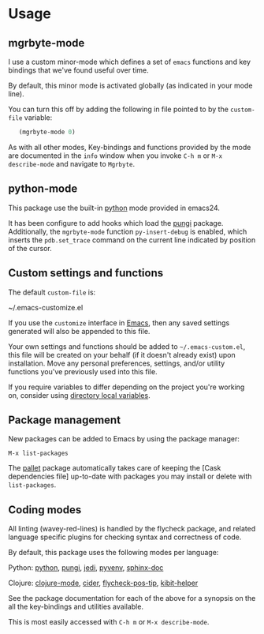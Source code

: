 # Usage

## mgrbyte-mode
I use a custom minor-mode which defines a set of
``emacs`` functions and key bindings that we've found useful over
time.

By default, this minor mode is activated globally (as indicated in
your mode line).

You can turn this off by adding the following in file pointed to by
the ``custom-file`` variable:

```lisp
   (mgrbyte-mode 0)
```

As with all other modes, Key-bindings and functions provided by the
mode are documented in the ``info`` window when you invoke ``C-h m``
or ``M-x describe-mode`` and navigate to ``Mgrbyte``.
 
## python-mode
This package use the built-in [python] mode provided in emacs24.

It has been configure to add hooks which load the [pungi] package.
Additionally, the ``mgrbyte-mode`` function `py-insert-debug` is
enabled, which inserts the ``pdb.set_trace`` command on the current
line indicated by position of the cursor.

## Custom settings and functions

The default ``custom-file`` is:

   ~/.emacs-customize.el

If you use the ``customize`` interface in [Emacs], then any saved
settings generated will also be appended to this file.

Your own settings and functions should be added to
``~/.emacs-custom.el``, this file will be created on your behalf (if
it doesn't already exist) upon installation. Move any personal
preferences, settings, and/or utility functions you've previously used
into this file.

If you require variables to differ depending on the project you're
working on, consider using [directory local variables].

## Package management
New packages can be added to Emacs by using the package manager:

 ``M-x list-packages``

The [pallet] package automatically takes care of keeping the
[Cask dependencies file] up-to-date with packages you may install or
delete with ``list-packages``.

## Coding modes
All linting (wavey-red-lines) is handled by the flycheck package, and
related language specific plugins for checking syntax and correctness
of code.

By default, this package uses the following modes per language:

  Python: [python], [pungi], [jedi], [pyvenv], [sphinx-doc]

  Clojure: [clojure-mode], [cider], [flycheck-pos-tip], [kibit-helper]


See the package documentation for each of the above for a synopsis on
the all the key-bindings and utilities available. 

This is most easily accessed with ```C-h m``` or ```M-x describe-mode```.

[Emacs]: http://www.gnu.org/software/emacs
[buildout]: http://www.buildout.org/en/latest/
[cider]: https://github.com/clojure-emacs/ac-cider
[clojure-mode]: http://github.com/clojure-emacs/clojure-mode
[directory local variables]: http://www.gnu.org/software/emacs/manual/html_node/emacs/Directory-Variables.html
[flycheck-pos-tip]: https://github.com/flycheck/flycheck-pos-tip
[flycheck]: http://flycheck.readthedocs.org/en/latest/
[jedi]: http://jedi.jedidjah.ch/en/latest/
[kibit-helper]: http://www.github.com/brunchboy/kibit-helper
[pallet]: https://github.com/rdallasgray/pallet
[pungi]: https://github.com/mgrbyte/pungi.git
[python]: https://github.com/fgallina/python.el
[pyvenv]: https://github.com/jorgenschaefer/pyvenv
[sphinx-doc]: https://github.com/naiquevin/sphinx-doc.el




